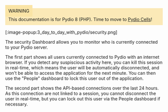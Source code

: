 <div style="background-color: #fbe9b7;font-size: 14px;">
<span style="background-color: #fae4a6;padding: 10px;">WARNING</span>
<span style="padding: 10px;display: inline-block;">This documentation is for Pydio 8 (PHP). Time to move to <a href="https://pydio.com/en/docs/administration-guides">Pydio Cells</a>!</span>
</div>

[:image-popup:3_day_to_day_with_pydio/security.png]

The security Dashboard allows you to monitor who is currently connected to your Pydio server.

The first part shows all users currently connected to Pydio with an internet browser. If you detect any suspiscious activity here, you can kill this session in real-time, which means the user will be automatically disconnected, and won't be able to access the application for the next minute. You can then use the "People" dashboard to lock this user out of the application.

The second part shows the API-based connections over the last 24 hours. As this connection are not linked to a session, you cannot disconnect the user in real-time, but you can lock out this user via the People dashboard if necessary.
